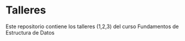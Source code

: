 # Talleres
Este repositorio contiene los talleres (1,2,3) del curso Fundamentos de Estructura de Datos
